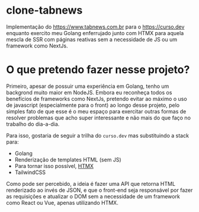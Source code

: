 # clone-tabnews

Implementação do https://www.tabnews.com.br para o https://curso.dev enquanto exercito meu Golang enferrujado junto com HTMX para aquela mescla de SSR com páginas reativas sem a necessidade de JS ou um framework como NextJs.

# O que pretendo fazer nesse projeto?

Primeiro, apesar de possuir uma experiência em Golang, tenho um backgrond muito maior em NodeJS. Embora eu reconheça todos os benefícios de frameworks como NextJs, pretendo evitar ao máximo o uso de javascript (especialmente para o front) ao longo desse projeto, pelo simples fato de que esse é o meu espaço para exercitar outras formas de resolver problemas que acho super interessante e não mais do que faço no trabalho do dia-a-dia.

Para isso, gostaria de seguir a trilha do `curso.dev` mas substituindo a stack para:

- Golang
- Renderização de templates HTML (sem JS)
- Para tornar isso possível, [HTMX](https://htmx.org/)
- TailwindCSS

Como pode ser percebido, a ideia é fazer uma API que retorna HTML renderizado ao invés de JSON, e que o front-end seja responsável por fazer as requisições e atualizar o DOM sem a necessidade de um framework como React ou Vue, apenas utilizando HTMX.
